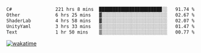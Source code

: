 <!--START_SECTION:waka-->

```txt
C#                221 hrs 8 mins  ███████████████████████░░   91.74 %
Other             6 hrs 25 mins   ▓░░░░░░░░░░░░░░░░░░░░░░░░   02.67 %
ShaderLab         4 hrs 58 mins   ▓░░░░░░░░░░░░░░░░░░░░░░░░   02.07 %
UnityYaml         3 hrs 33 mins   ▒░░░░░░░░░░░░░░░░░░░░░░░░   01.47 %
Text              1 hr 50 mins    ▒░░░░░░░░░░░░░░░░░░░░░░░░   00.77 %
```

<!--END_SECTION:waka-->
[![wakatime](https://wakatime.com/badge/user/6c2f442e-41b4-42e3-bc06-d5d8203ad1da.svg)](https://wakatime.com/@6c2f442e-41b4-42e3-bc06-d5d8203ad1da)
